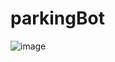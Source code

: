 # parkingBot
![image](https://user-images.githubusercontent.com/73846781/226478359-4ad1635d-8c60-4482-9234-7c24d1306b89.png)

